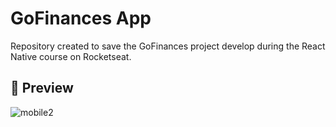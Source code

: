 # GoFinances App
Repository created to save the GoFinances project develop during the React Native course on Rocketseat.

## 👀 Preview
![mobile2](https://user-images.githubusercontent.com/30303558/162341859-44320290-e3af-4ae0-9db1-bfc46fe1199d.gif)
